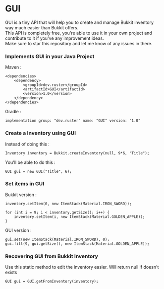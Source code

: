 # GUI

GUI is a tiny API that will help you to create and manage Bukkit inventory way much easier than Bukkit offers.  
This API is completely free, you're able to use it in your own project and contribute to it if you've any improvement ideas.  
Make sure to star this repository and let me know of any issues in there.
  
### Implements GUI in your Java Project  
Maven :
```
<dependencies>
    <dependency>
        <groupId>dev.ruster</groupId>
        <artifactId>GUI</artifactId>
        <version>1.0</version>
    </dependency>
</dependencies>
```
  
Gradle :
```
implementation group: "dev.ruster" name: "GUI" version: "1.0"
```

### Create a Inventory using GUI
  
Instead of doing this :
```
Inventory inventory = Bukkit.createInventory(null, 9*6, "Title");
```
  
You'll be able to do this :
```
GUI gui = new GUI("Title", 6);
```
  
### Set items in GUI
  
Bukkit version :
```
inventory.setItem(0, new ItemStack(Material.IRON_SWORD));

for (int i = 9; i < inventory.getSize(); i++) {
    inventory.setItem(i, new ItemStack(Material.GOLDEN_APPLE));
}
```
  
GUI version :
```
gui.set(new ItemStack(Material.IRON_SWORD), 0);
gui.fill(9, gui.getSize(), new ItemStack(Material.GOLDEN_APPLE));
```
  
### Recovering GUI from Bukkit Inventory
  
Use this static method to edit the inventory easier. Will return null if doesn't exists
```
GUI gui = GUI.getFromInventory(inventory);
```

